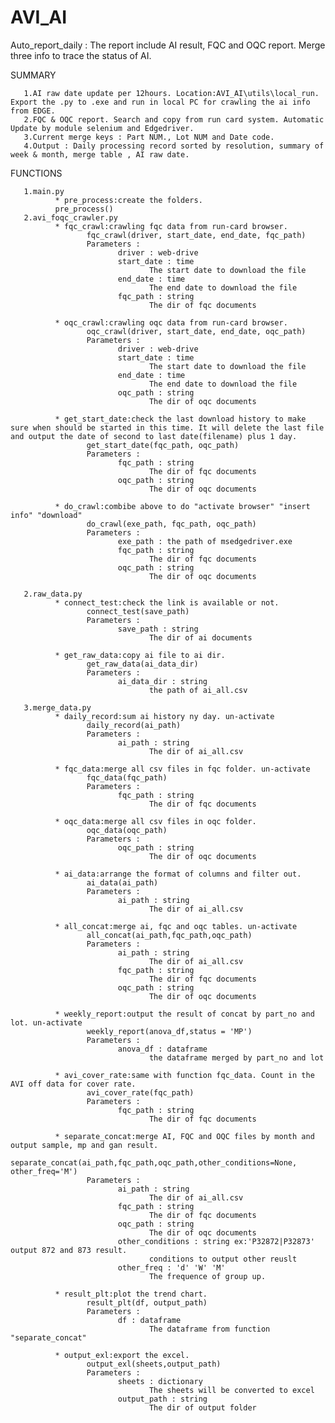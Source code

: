 # AVI_AI
Auto_report_daily : The report include AI result, FQC and OQC report. Merge three info to trace the status of AI.


SUMMARY

       1.AI raw date update per 12hours. Location:AVI_AI\utils\local_run. Export the .py to .exe and run in local PC for crawling the ai info from EDGE.
       2.FQC & OQC report. Search and copy from run card system. Automatic Update by module selenium and Edgedriver.
       3.Current merge keys : Part NUM., Lot NUM and Date code. 
       4.Output : Daily processing record sorted by resolution, summary of week & month, merge table , AI raw date.
       
FUNCTIONS

       1.main.py
              * pre_process:create the folders.
              pre_process()
       2.avi_foqc_crawler.py
              * fqc_crawl:crawling fqc data from run-card browser.
                     fqc_crawl(driver, start_date, end_date, fqc_path)
                     Parameters : 
                            driver : web-drive
                            start_date : time
                                   The start date to download the file
                            end_date : time
                                   The end date to download the file
                            fqc_path : string
                                   The dir of fqc documents
                                   
              * oqc_crawl:crawling oqc data from run-card browser.
                     oqc_crawl(driver, start_date, end_date, oqc_path)
                     Parameters : 
                            driver : web-drive
                            start_date : time
                                   The start date to download the file
                            end_date : time
                                   The end date to download the file
                            oqc_path : string
                                   The dir of oqc documents
                                   
              * get_start_date:check the last download history to make sure when should be started in this time. It will delete the last file and output the date of second to last date(filename) plus 1 day.
                     get_start_date(fqc_path, oqc_path)
                     Parameters : 
                            fqc_path : string
                                   The dir of fqc documents
                            oqc_path : string
                                   The dir of oqc documents
                                   
              * do_crawl:combibe above to do "activate browser" "insert info" "download"
                     do_crawl(exe_path, fqc_path, oqc_path)
                     Parameters : 
                            exe_path : the path of msedgedriver.exe
                            fqc_path : string
                                   The dir of fqc documents
                            oqc_path : string
                                   The dir of oqc documents
                                  
       2.raw_data.py
              * connect_test:check the link is available or not.
                     connect_test(save_path)
                     Parameters : 
                            save_path : string
                                   The dir of ai documents
                                   
              * get_raw_data:copy ai file to ai dir.
                     get_raw_data(ai_data_dir)
                     Parameters : 
                            ai_data_dir : string
                                   the path of ai_all.csv
       
       3.merge_data.py
              * daily_record:sum ai history ny day. un-activate
                     daily_record(ai_path)
                     Parameters : 
                            ai_path : string
                                   The dir of ai_all.csv
                                   
              * fqc_data:merge all csv files in fqc folder. un-activate
                     fqc_data(fqc_path)
                     Parameters : 
                            fqc_path : string
                                   The dir of fqc documents
                                   
              * oqc_data:merge all csv files in oqc folder.
                     oqc_data(oqc_path)
                     Parameters : 
                            oqc_path : string
                                   The dir of oqc documents
                                   
              * ai_data:arrange the format of columns and filter out.
                     ai_data(ai_path)
                     Parameters : 
                            ai_path : string
                                   The dir of ai_all.csv
                                   
              * all_concat:merge ai, fqc and oqc tables. un-activate
                     all_concat(ai_path,fqc_path,oqc_path)
                     Parameters : 
                            ai_path : string
                                   The dir of ai_all.csv
                            fqc_path : string
                                   The dir of fqc documents 
                            oqc_path : string
                                   The dir of oqc documents 
                                   
              * weekly_report:output the result of concat by part_no and lot. un-activate
                     weekly_report(anova_df,status = 'MP')
                     Parameters : 
                            anova_df : dataframe
                                   the dataframe merged by part_no and lot
              
              * avi_cover_rate:same with function fqc_data. Count in the AVI off data for cover rate.
                     avi_cover_rate(fqc_path)
                     Parameters : 
                            fqc_path : string
                                   The dir of fqc documents
              
              * separate_concat:merge AI, FQC and OQC files by month and output sample, mp and gan result.
                     separate_concat(ai_path,fqc_path,oqc_path,other_conditions=None, other_freq='M')
                     Parameters : 
                            ai_path : string
                                   The dir of ai_all.csv
                            fqc_path : string
                                   The dir of fqc documents 
                            oqc_path : string
                                   The dir of oqc documents
                            other_conditions : string ex:'P32872|P32873' output 872 and 873 result.
                                   conditions to output other reuslt
                            other_freq : 'd' 'W' 'M'
                                   The frequence of group up.
              
              * result_plt:plot the trend chart.
                     result_plt(df, output_path)
                     Parameters : 
                            df : dataframe
                                   The dataframe from function "separate_concat"
              
              * output_exl:export the excel.
                     output_exl(sheets,output_path)
                     Parameters : 
                            sheets : dictionary
                                   The sheets will be converted to excel
                            output_path : string
                                   The dir of output folder
                                   
             
